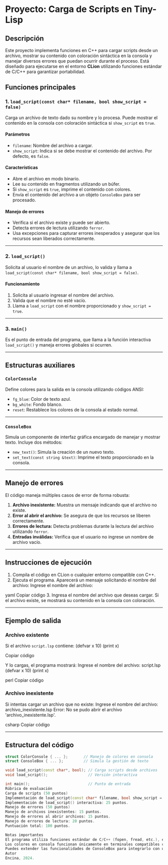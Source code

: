 # Proyecto: Carga de Scripts en Tiny-Lisp

## Descripción
Este proyecto implementa funciones en C++ para cargar scripts desde un archivo, mostrar su contenido con coloración sintáctica en la consola y manejar diversos errores que puedan ocurrir durante el proceso. Está diseñado para ejecutarse en el entorno **CLion** utilizando funciones estándar de C/C++ para garantizar portabilidad.

## Funciones principales
### 1. `load_script(const char* filename, bool show_script = false)`
Carga un archivo de texto dado su nombre y lo procesa. Puede mostrar el contenido en la consola con coloración sintáctica si `show_script` es `true`.

#### Parámetros
- `filename`: Nombre del archivo a cargar.
- `show_script`: Indica si se debe mostrar el contenido del archivo. Por defecto, es `false`.

#### Características
- Abre el archivo en modo binario.
- Lee su contenido en fragmentos utilizando un búfer.
- Si `show_script` es `true`, imprime el contenido con colores.
- Envía el contenido del archivo a un objeto `ConsoleBox` para ser procesado.

#### Manejo de errores
- Verifica si el archivo existe y puede ser abierto.
- Detecta errores de lectura utilizando `ferror`.
- Usa excepciones para capturar errores inesperados y asegurar que los recursos sean liberados correctamente.

---

### 2. `load_script()`
Solicita al usuario el nombre de un archivo, lo valida y llama a `load_script(const char* filename, bool show_script = false)`.

#### Funcionamiento
1. Solicita al usuario ingresar el nombre del archivo.
2. Valida que el nombre no esté vacío.
3. Llama a `load_script` con el nombre proporcionado y `show_script = true`.

---

### 3. `main()`
Es el punto de entrada del programa, que llama a la función interactiva `load_script()` y maneja errores globales si ocurren.

---

## Estructuras auxiliares
### `ColorConsole`
Define colores para la salida en la consola utilizando códigos ANSI:
- `fg_blue`: Color de texto azul.
- `bg_white`: Fondo blanco.
- `reset`: Restablece los colores de la consola al estado normal.

---

### `ConsoleBox`
Simula un componente de interfaz gráfica encargado de manejar y mostrar texto. Incluye dos métodos:
- `new_text()`: Simula la creación de un nuevo texto.
- `set_text(const string &text)`: Imprime el texto proporcionado en la consola.

---

## Manejo de errores
El código maneja múltiples casos de error de forma robusta:
1. **Archivo inexistente:** Muestra un mensaje indicando que el archivo no existe.
2. **Error al abrir el archivo:** Se asegura de que los recursos se liberen correctamente.
3. **Errores de lectura:** Detecta problemas durante la lectura del archivo utilizando `ferror`.
4. **Entradas inválidas:** Verifica que el usuario no ingrese un nombre de archivo vacío.

---

## Instrucciones de ejecución
1. Compila el código en CLion o cualquier entorno compatible con C++.
2. Ejecuta el programa. Aparecerá un mensaje solicitando el nombre del archivo:
Ingrese el nombre del archivo:

yaml
Copiar código
3. Ingresa el nombre del archivo que deseas cargar. Si el archivo existe, se mostrará su contenido en la consola con coloración.

---

## Ejemplo de salida
### Archivo existente
Si el archivo `script.lsp` contiene:
(defvar x 10) (print x)

Copiar código

Y lo cargas, el programa mostrará:
Ingrese el nombre del archivo: script.lsp <salida en azul con fondo blanco> (defvar x 10) (print x)

perl
Copiar código

### Archivo inexistente
Si intentas cargar un archivo que no existe:
Ingrese el nombre del archivo: archivo_inexistente.lsp Error: No se pudo abrir el archivo 'archivo_inexistente.lsp'.

csharp
Copiar código

---

## Estructura del código
```cpp
struct ColorConsole { ... };       // Manejo de colores en consola
struct ConsoleBox { ... };         // Simula la gestión de texto

void load_script(const char*, bool); // Carga scripts desde archivos
void load_script();                  // Versión interactiva

int main();                          // Punto de entrada
Rúbrica de evaluación
Carga de scripts (50 puntos)
Implementación de load_script(const char* filename, bool show_script = false): 25 puntos.
Implementación de load_script() interactiva: 25 puntos.
Manejo de errores (50 puntos)
Manejo de archivos inexistentes: 15 puntos.
Manejo de errores al abrir archivos: 15 puntos.
Manejo de errores de lectura: 20 puntos.
Puntuación total: 100 puntos.

Notas importantes
El programa utiliza funciones estándar de C/C++ (fopen, fread, etc.), en lugar de las funciones específicas de Microsoft (fopen_s), para garantizar compatibilidad multiplataforma.
Los colores en consola funcionan únicamente en terminales compatibles con códigos ANSI.
Puedes extender las funcionalidades de ConsoleBox para integrarlo con una interfaz gráfica real.
Autor
Encina, 2024.
